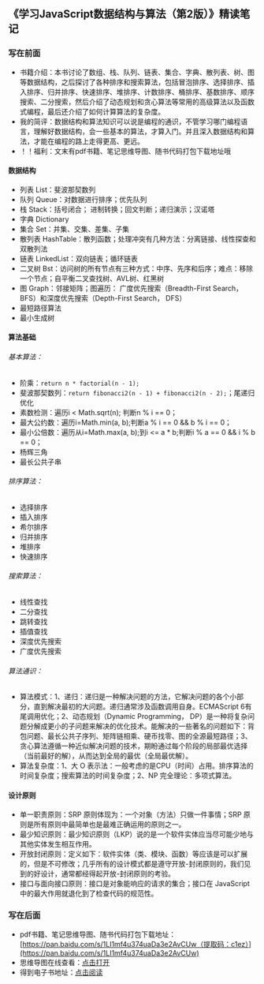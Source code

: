 ﻿## 《学习JavaScript数据结构与算法（第2版）》精读笔记

### 写在前面
- 书籍介绍：本书讨论了数组、栈、队列、链表、集合、字典、散列表、树、图等数据结构，之后探讨了各种排序和搜索算法，包括冒泡排序、选择排序、插入排序、归并排序、快速排序、堆排序、计数排序、桶排序、基数排序、顺序搜索、二分搜索，然后介绍了动态规划和贪心算法等常用的高级算法以及函数式编程，最后还介绍了如何计算算法的复杂度。
- 我的简评：数据结构和算法知识可以说是编程的通识，不管学习哪门编程语言，理解好数据结构，会一些基本的算法，才算入门。并且深入数据结构和算法，才能在编程的路上走得更高、更远。
- ！！福利：文末有pdf书籍、笔记思维导图、随书代码打包下载地址哦

#### 数据结构
- 列表 List：斐波那契数列
- 队列 Queue：对数据进行排序；优先队列
- 栈 Stack：括号闭合； 进制转换；回文判断；递归演示；汉诺塔
- 字典 Dictionary
- 集合 Set：并集、交集、差集、子集
- 散列表 HashTable：散列函数；处理冲突有几种方法：分离链接、线性探查和双散列法
- 链表 LinkedList：双向链表；循环链表
- 二叉树 Bst：访问树的所有节点有三种方式：中序、先序和后序；难点：移除一个节点；自平衡二叉查找树、AVL树、红黑树
- 图 Graph：邻接矩阵；图遍历： 广度优先搜索（Breadth-First Search， BFS）和深度优先搜索（Depth-First Search， DFS）
- 最短路径算法
- 最小生成树

#### 算法基础

###### 基本算法：
- 阶乘：`return n * factorial(n - 1);`
- 斐波那契数列：`return fibonacci2(n - 1) + fibonacci2(n - 2);`；尾递归优化
- 素数检测：遍历i < Math.sqrt(n); 判断n % i == 0；
- 最大公约数：遍历i=Math.min(a, b);判断a % i == 0 && b % i == 0；
- 最小公倍数：遍历从i=Math.max(a, b);到i <= a * b;判断i % a == 0 && i % b == 0；
- 杨辉三角
- 最长公共子串

###### 排序算法：
- 选择排序
- 插入排序
- 希尔排序
- 归并排序
- 堆排序
- 快速排序

###### 搜索算法：
- 线性查找
- 二分查找
- 跳转查找
- 插值查找
- 深度优先搜索
- 广度优先搜索

###### 算法通识：
- 算法模式：1、递归：递归是一种解决问题的方法，它解决问题的各个小部分，直到解决最初的大问题。递归通常涉及函数调用自身。ECMAScript 6有尾调用优化；2、动态规划（Dynamic Programming， DP）是一种将复杂问题分解成更小的子问题来解决的优化技术。能解决的一些著名的问题如下：背包问题、最长公共子序列、矩阵链相乘、硬币找零、图的全源最短路径；3、贪心算法遵循一种近似解决问题的技术，期盼通过每个阶段的局部最优选择（当前最好的解），从而达到全局的最优（全局最优解）。
- 算法复杂度：1、大 O 表示法：一般考虑的是CPU（时间）占用。排序算法的时间复杂度；搜索算法的时间复杂度；2、NP 完全理论：多项式算法。

#### 设计原则
- 单一职责原则：SRP 原则体现为：一个对象（方法）只做一件事情；SRP 原则是所有原则中最简单也是最难正确运用的原则之一。
- 最少知识原则：最少知识原则（LKP）说的是一个软件实体应当尽可能少地与其他实体发生相互作用。
- 开放封闭原则：定义如下：软件实体（类、模块、函数）等应该是可以扩展的，但是不可修改；几乎所有的设计模式都是遵守开放-封闭原则的，我们见到的好设计，通常都经得起开放-封闭原则的考验。
- 接口与面向接口原则：接口是对象能响应的请求的集合；接口在 JavaScript 中的最大作用就退化到了检查代码的规范性。

### 写在后面
- pdf书籍、笔记思维导图、随书代码打包下载地址：[https://pan.baidu.com/s/1LI1mf4u374uaDa3e2AvCUw（提取码：c1ez）](https://pan.baidu.com/s/1LI1mf4u374uaDa3e2AvCUw)
- 思维导图在线查看：[点击打开](/assets/attachment/fed-book/《学习JavaScript数据结构与算法（第2版）》_Loiane_Groner_邓钢_201709.svg)
- 得到电子书地址：[点击阅读](https://www.dedao.cn/eBook/pqvNQ1KRJa7EmgG8MPKrzykNVbDpBWZN1qWQA1xO54nlvZq296YodejLXVJE5eAd)